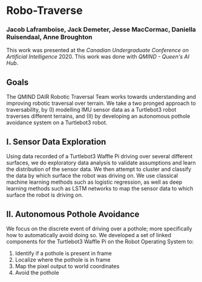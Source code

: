 # Robo-Traverse

### Jacob Laframboise, Jack Demeter, Jesse MacCormac, Daniella Ruisendaal, Anne Broughton

This work was presented at the *Canadian Undergraduate Conference on Artificial Intelligence* 2020. This work was done with *QMIND -  Queen's AI Hub*.

## Goals
The QMIND DAIR Robotic Traversal Team works towards understanding and improving robotic traversal over terrain. We take a two pronged approach to traversability, by (I) modelling IMU sensor data as a Turtlebot3 robot traverses different terrains, and (II) by developing an autonomous pothole avoidance system on a Turtlebot3 robot.

## I. Sensor Data Exploration

Using data recorded of a Turtlebot3 Waffle Pi driving over several different surfaces, we do exploratory data analysis to validate assumptions and learn the distribution of the sensor data. We then attempt to cluster and classify the data by which surface the robot was driving on. We use classical machine learning methods such as logistic regression, as well as deep learning methods such as LSTM networks to map the sensor data to which surface the robot is driving on. 

## II. Autonomous Pothole Avoidance

We focus on the discrete event of driving over a pothole; more specifically how to automatically avoid doing so. We developed a set of linked components for the Turtlebot3 Waffle Pi on the Robot Operating System to:
1. Identify if a pothole is present in frame
2. Localize where the pothole is in frame
3. Map the pixel output to world coordinates
4. Avoid the pothole

